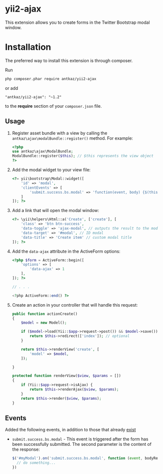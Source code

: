# yii2-ajax

This extension allows you to create forms in the Twitter Bootstrap modal window.

# Installation

The preferred way to install this extension is through composer.

Run

```bash
php composer.phar require antkaz/yii2-ajax
```

or add

```
"antkaz/yii2-ajax": "~1.2"
```

to the **require** section of your `composer.json` file.

## Usage

1. Register asset bundle with a view by calling the `antkaz\ajax\modalBundle::register()` method. For example:

    ```php
    <?php
    use antkaz\ajax\ModalBundle;
    ModalBundle::register($this); // $this represents the view object
    ?>
    ```
    
2. Аdd the modal widget to your view file:

    ```php
    <?= yii\bootstrap\Modal::widget([
        'id' => 'modal',
        'clientEvents' => [
            'submit.success.bs.modal' => 'function(event, body) {$(this).modal("hide")}'
        ]
    ]); ?>
    ```
    
3. Add a link that will open the modal window:
    
    ```php
    <?= \yii\helpers\Html::a('Create', ['create'], [
        'class' => 'btn btn-success',
        'data-toggle' => 'ajax-modal', // outputs the result to the modal window
        'data-target' => '#modal', // ID modal
        'data-title' => 'Create item' // custom modal title
    ]); ?>
    ```
    
4. Add the `data-ajax` attribute in the ActiveForm options:
    
    ```php
    <?php $form = ActiveForm::begin([
        'options' => [
            'data-ajax' => 1
        ],
    ]); ?>
    
    // . . .
    
    <?php ActiveForm::end() ?>
    ```
    
5. Create an action in your controller that will handle this request:
    
    ```php
    public function actionCreate()
    {
        $model = new Model();
    
        if ($model->load(Yii::$app->request->post()) && $model->save()) {
            return $this->redirect(['index']); // optional
        }
    
        return $this->renderView('create', [
            'model' => $model,
        ]);
    
    }
    
    protected function renderView($view, $params = [])
    {
        if (Yii::$app->request->isAjax) {
            return $this->renderAjax($view, $params);
        }
        return $this->render($view, $params);
    }
    ```
    
## Events

Added the following events, in addition to those that already [exist](https://getbootstrap.com/docs/3.3/javascript/#modals-events)

* `submit.success.bs.modal` - This event is triggered after the form has been successfully submitted. The second parameter is the content of the response:
    
    ```js
    $('#myModal').on('submit.success.bs.modal', function (event, bodyResponse) {
      // do something...
    })
    ```
